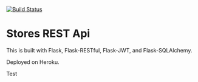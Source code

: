 [![Build Status](https://travis-ci.org/Rastishka29/python-testing.svg?branch=master)](https://travis-ci.org/Rastishka29/python-testing)


# Stores REST Api

This is built with Flask, Flask-RESTful, Flask-JWT, and Flask-SQLAlchemy.

Deployed on Heroku.

Test